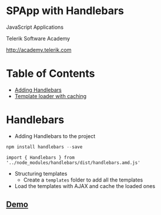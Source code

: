 <!-- section start -->
<!-- attr: { id:'title', class:'slide-title', hasScriptWrapper:true } -->

# SPApp with Handlebars
<div class="signature">
    <p class="signature-course">JavaScript Applications</p>
    <p class="signature-initiative">Telerik Software Academy</p>
    <a href="http://academy.telerik.com" class="signature-link">http://academy.telerik.com</a>
</div>

<!-- attr: { hasScriptWrapper:true } -->
# Table of Contents
- [Adding Handlebars](#handlebars)
- [Template loader with caching](#loader)


<!-- section start -->
<!-- attr: { id:'handlebars', class:'slide-section' } -->
# Handlebars


<!-- attr: { hasScriptWrapper:true, showInPresentation:true } -->
<!-- # Handlebars -->
- Adding Handlebars to the project

```js
npm install handlebars --save
```

```
import { Handlebars } from '../node_modules/handlebars/dist/handlebars.amd.js'
```
- Structuring templates
  - Create a `templates` folder to add all the templates
- Load the templates with AJAX and cache the loaded ones

<!-- attr: { hasScriptWrapper:true, showInPresentation:false } -->
<!--  Template loader<br/>with caching -->


<!-- attr: { class:'slide-section demo', hasScriptWrapper:true, showInPresentation:true } -->
<!-- # Template loader with caching -->
## [Demo](./demos)

<!-- section start -->
<!-- attr: { id:'questions', class:'slide-section', showInPresentation:true, hasScriptWrapper:true } -->
<!-- # Handlebars
## Questions -->